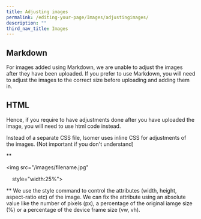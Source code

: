 ```yaml
---
title: Adjusting images
permalink: /editing-your-page/Images/adjustingimages/
description: ""
third_nav_title: Images
---
```

## Markdown

For images added using Markdown, we are unable to adjust the images after they have been uploaded. If you prefer to use Markdown, you will need to adjust the images to the correct size before uploading and adding them in.

## HTML

Hence, if you require to have adjustments done after you have uploaded the image, you will need to use html code instead.

Instead of a separate CSS file, Isomer uses inline CSS for adjustments of the images. (Not important if you don't understand)

**

<img src="/images/filename.jpg" 

    style="width:25%">

**
We use the style command to control the attributes (width, height, aspect-ratio etc) of the image. We can fix the attribute using an absolute value like the number of pixels (px), a percentage of the original iamge size (%) or a percentage of the device frame size (vw, vh).